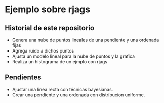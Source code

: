 # Ejemplo sobre rjags

## Historial de este repositorio
- Genera una nube de puntos lineales de una pendiente y una ordenada fijas
- Agrega ruido a dichos puntos
- Ajusta un modelo lineal para la nube de puntos y la grafica
- Realiza un histograma de un ejmplo con rjags

## Pendientes
- Ajustar una linea recta con técnicas bayesianas.
- Crear una pendiente y una ordenada con distribucion uniforme. 
